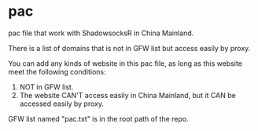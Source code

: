 # pac

pac file that work with ShadowsocksR in China Mainland. 

There is a list of domains that is not in GFW list but access easily by proxy. 

You can add any kinds of website in this pac file, as long as this website meet the following conditions:

1. NOT in GFW list.
2. The website CAN'T access easily in China Mainland, but it CAN be accessed easily by proxy.

GFW list named "pac.txt" is in the root path of the repo.